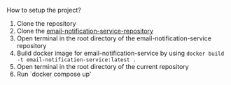 How to setup the project?

1. Clone the repository
2. Clone the <a href="https://github.com/msajawal-sial/email-notification-service">email-notification-service-repository</a>
3. Open terminal in the root directory of the email-notification-service repository
4. Build docker image for email-notification-service by using `docker build -t email-notification-service:latest .`
5. Open terminal in the root directory of the current repository
3. Run `docker compose up'